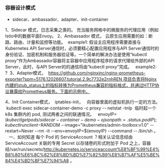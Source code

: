 ### 容器设计模式
- sidecar、ambassador、adapter、init-container

1、Sidecar 模式，日志采集之类的。 充当服务网格中的微服务的代理应用（例如Istio中的数据平面Envoy。 
2、Ambassador 模式， 云原生应用需要的如：断路、路由、计量和监控等功能。
 example1: 假设主应用程序需要直接与Kubernetes API Server通信时，必须要精心配置应用程序与API Server通信时的身份验证、加密机制和服务器验证等。一个简单的解决办法是使用“kubectl proxy”作为Ambassador容器将主容器中应用程序程序的请求代理给外部的API Server，此时，与API Server的的通信将由“kubectl proxy”完成。   example2: ? 
3、Adapter模式，  https://github.com/nginxinc/nginx-prometheus-exporter?spm=5176.12026607.tutorial.2.9c7732e2rnhREN 项目负责将Nginx内建的stub_status上的指标转换为Prometheus兼容的指标格式，并通过HTTP协议暴露给Prometheus服务。下面的示例中。 

4、Init Container模式，  iptables-init，   向容器里面的虚拟机执行一定的方法。  kubectl exec sidecar-container-demo -c proxy -- netstat -tnlp 
临时起一个 k8s 集群内的 pod, 测试两者之间的联通情况。   envoyIP=$(kubectl get pods/sidecar-container-demo -o jsonpath={.status.podIP});kubectl run client-$RANDOM --image="ikubernetes/admin-toolbox:v1.0" --restart=Never --rm -it --env=envoyIP=${envoyIP} --command -- /bin/sh 。    一、如何知道 每个 Pod 的 ServiceAccount ？相关认证信息经由 ServiceAccount 关联的专用 Secret 以存储卷的形式附加于 Pod 之上，容器经/var/run/secrets/http://kubernetes.io/serviceaccount%E8%BF%99%E4%B8%80%E6%8C%82%E8%BD%BD%E7%82%B9%E8%B7%AF%E5%BE%84%E4%BD%BF%E7%94%A8 。 
